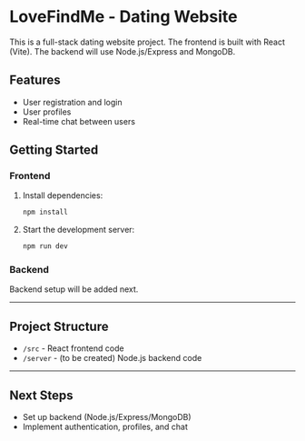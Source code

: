 # LoveFindMe - Dating Website

This is a full-stack dating website project. The frontend is built with React (Vite). The backend will use Node.js/Express and MongoDB.

## Features
- User registration and login
- User profiles
- Real-time chat between users

## Getting Started

### Frontend
1. Install dependencies:
   ```sh
   npm install
   ```
2. Start the development server:
   ```sh
   npm run dev
   ```

### Backend
Backend setup will be added next.

---

## Project Structure
- `/src` - React frontend code
- `/server` - (to be created) Node.js backend code

---

## Next Steps
- Set up backend (Node.js/Express/MongoDB)
- Implement authentication, profiles, and chat
